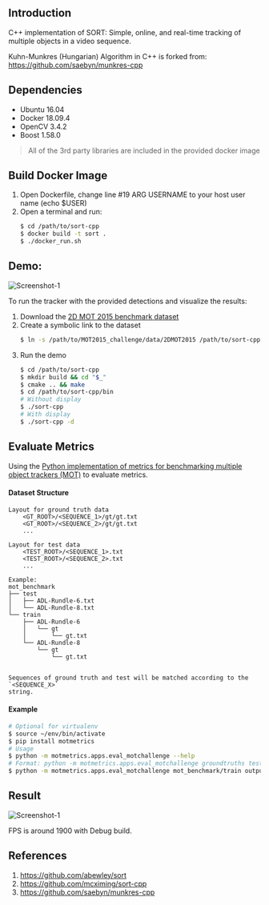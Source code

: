 ## Introduction
C++ implementation of SORT: Simple, online, and real-time tracking of multiple objects in a video sequence.

Kuhn-Munkres (Hungarian) Algorithm in C++ is forked from:
https://github.com/saebyn/munkres-cpp

## Dependencies
- Ubuntu 16.04
- Docker 18.09.4
- OpenCV 3.4.2
- Boost 1.58.0

> All of the 3rd party libraries are included in the provided docker image

## Build Docker Image
1. Open Dockerfile, change line #19 ARG USERNAME to your host user name (echo $USER)
2. Open a terminal and run:
    ```bash
    $ cd /path/to/sort-cpp
    $ docker build -t sort .
    $ ./docker_run.sh
    ```

## Demo:

![Screenshot-1](docs/1.png)



To run the tracker with the provided detections and visualize the results:

1. Download the [2D MOT 2015 benchmark dataset](https://www.kaggle.com/datasets/kmader/mot2d-2015)
2. Create a symbolic link to the dataset
    ```bash
    $ ln -s /path/to/MOT2015_challenge/data/2DMOT2015 /path/to/sort-cpp/mot_benchmark
    ```
3. Run the demo
    ```bash
    $ cd /path/to/sort-cpp
    $ mkdir build && cd "$_"
    $ cmake .. && make
    $ cd /path/to/sort-cpp/bin
    # Without display
    $ ./sort-cpp
    # With display
    $ ./sort-cpp -d
    ```



## Evaluate Metrics

Using the [Python implementation of metrics for benchmarking multiple object trackers (MOT)](https://github.com/cheind/py-motmetrics) to evaluate metrics. 



#### Dataset Structure

```
Layout for ground truth data
    <GT_ROOT>/<SEQUENCE_1>/gt/gt.txt
    <GT_ROOT>/<SEQUENCE_2>/gt/gt.txt
    ...

Layout for test data
    <TEST_ROOT>/<SEQUENCE_1>.txt
    <TEST_ROOT>/<SEQUENCE_2>.txt
    ...

Example:
mot_benchmark
├── test
│   ├── ADL-Rundle-6.txt
│   └── ADL-Rundle-8.txt
└── train
    ├── ADL-Rundle-6
    │   └── gt
    │       └── gt.txt
    └── ADL-Rundle-8
        └── gt
            └── gt.txt


Sequences of ground truth and test will be matched according to the `<SEQUENCE_X>`
string.
```



#### Example

```bash
# Optional for virtualenv
$ source ~/env/bin/activate
$ pip install motmetrics
# Usage
$ python -m motmetrics.apps.eval_motchallenge --help
# Format: python -m motmetrics.apps.eval_motchallenge groundtruths tests
$ python -m motmetrics.apps.eval_motchallenge mot_benchmark/train output/
```



## Result

![Screenshot-1](docs/2.png)

FPS is around 1900 with Debug build.



## References
1. https://github.com/abewley/sort
2. https://github.com/mcximing/sort-cpp
3. https://github.com/saebyn/munkres-cpp
